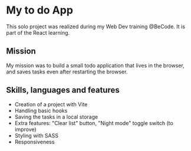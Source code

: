 # My to do App

This solo project was realized during my Web Dev training @BeCode. It is part of the React learning.

## Mission

My mission was to build a small todo application that lives in the browser, and saves tasks even after restarting the browser.

## Skills, languages and features

- Creation of a project with Vite
- Handling basic hooks
- Saving the tasks in a local storage
- Extra features: "Clear list" button, "Night mode" toggle switch (to improve)
- Styling with SASS
- Responsiveness
